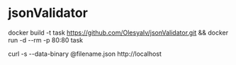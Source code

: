 # jsonValidator

docker build -t task https://github.com/OlesyaIv/jsonValidator.git && docker run -d --rm -p 80:80 task


curl -s --data-binary @filename.json http://localhost

